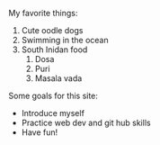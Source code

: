 My favorite things:
1. Cute oodle dogs
2. Swimming in the ocean
3. South Inidan food
   1. Dosa
   2. Puri
   3. Masala vada

Some goals for this site:
* Introduce myself
* Practice web dev and git hub skills
* Have fun!
